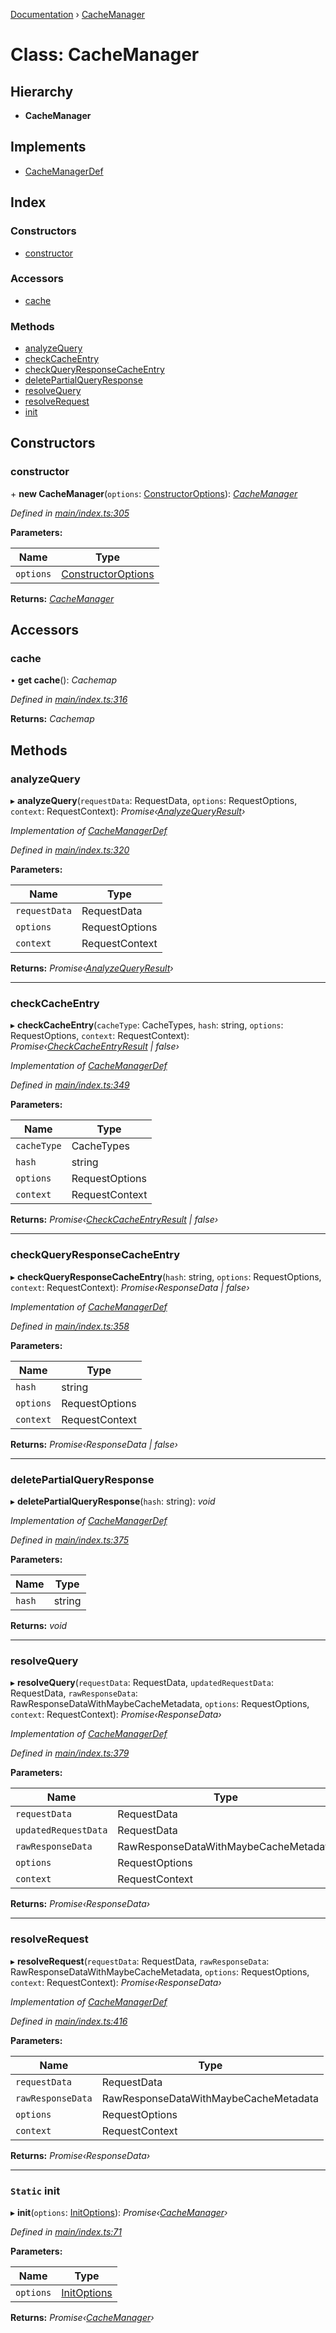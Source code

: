 [Documentation](../README.md) › [CacheManager](cachemanager.md)

# Class: CacheManager

## Hierarchy

* **CacheManager**

## Implements

* [CacheManagerDef](../interfaces/cachemanagerdef.md)

## Index

### Constructors

* [constructor](cachemanager.md#constructor)

### Accessors

* [cache](cachemanager.md#cache)

### Methods

* [analyzeQuery](cachemanager.md#analyzequery)
* [checkCacheEntry](cachemanager.md#checkcacheentry)
* [checkQueryResponseCacheEntry](cachemanager.md#checkqueryresponsecacheentry)
* [deletePartialQueryResponse](cachemanager.md#deletepartialqueryresponse)
* [resolveQuery](cachemanager.md#resolvequery)
* [resolveRequest](cachemanager.md#resolverequest)
* [init](cachemanager.md#static-init)

## Constructors

###  constructor

\+ **new CacheManager**(`options`: [ConstructorOptions](../interfaces/constructoroptions.md)): *[CacheManager](cachemanager.md)*

*Defined in [main/index.ts:305](https://github.com/badbatch/graphql-box/blob/c4347cf/packages/cache-manager/src/main/index.ts#L305)*

**Parameters:**

Name | Type |
------ | ------ |
`options` | [ConstructorOptions](../interfaces/constructoroptions.md) |

**Returns:** *[CacheManager](cachemanager.md)*

## Accessors

###  cache

• **get cache**(): *Cachemap*

*Defined in [main/index.ts:316](https://github.com/badbatch/graphql-box/blob/c4347cf/packages/cache-manager/src/main/index.ts#L316)*

**Returns:** *Cachemap*

## Methods

###  analyzeQuery

▸ **analyzeQuery**(`requestData`: RequestData, `options`: RequestOptions, `context`: RequestContext): *Promise‹[AnalyzeQueryResult](../interfaces/analyzequeryresult.md)›*

*Implementation of [CacheManagerDef](../interfaces/cachemanagerdef.md)*

*Defined in [main/index.ts:320](https://github.com/badbatch/graphql-box/blob/c4347cf/packages/cache-manager/src/main/index.ts#L320)*

**Parameters:**

Name | Type |
------ | ------ |
`requestData` | RequestData |
`options` | RequestOptions |
`context` | RequestContext |

**Returns:** *Promise‹[AnalyzeQueryResult](../interfaces/analyzequeryresult.md)›*

___

###  checkCacheEntry

▸ **checkCacheEntry**(`cacheType`: CacheTypes, `hash`: string, `options`: RequestOptions, `context`: RequestContext): *Promise‹[CheckCacheEntryResult](../interfaces/checkcacheentryresult.md) | false›*

*Implementation of [CacheManagerDef](../interfaces/cachemanagerdef.md)*

*Defined in [main/index.ts:349](https://github.com/badbatch/graphql-box/blob/c4347cf/packages/cache-manager/src/main/index.ts#L349)*

**Parameters:**

Name | Type |
------ | ------ |
`cacheType` | CacheTypes |
`hash` | string |
`options` | RequestOptions |
`context` | RequestContext |

**Returns:** *Promise‹[CheckCacheEntryResult](../interfaces/checkcacheentryresult.md) | false›*

___

###  checkQueryResponseCacheEntry

▸ **checkQueryResponseCacheEntry**(`hash`: string, `options`: RequestOptions, `context`: RequestContext): *Promise‹ResponseData | false›*

*Implementation of [CacheManagerDef](../interfaces/cachemanagerdef.md)*

*Defined in [main/index.ts:358](https://github.com/badbatch/graphql-box/blob/c4347cf/packages/cache-manager/src/main/index.ts#L358)*

**Parameters:**

Name | Type |
------ | ------ |
`hash` | string |
`options` | RequestOptions |
`context` | RequestContext |

**Returns:** *Promise‹ResponseData | false›*

___

###  deletePartialQueryResponse

▸ **deletePartialQueryResponse**(`hash`: string): *void*

*Implementation of [CacheManagerDef](../interfaces/cachemanagerdef.md)*

*Defined in [main/index.ts:375](https://github.com/badbatch/graphql-box/blob/c4347cf/packages/cache-manager/src/main/index.ts#L375)*

**Parameters:**

Name | Type |
------ | ------ |
`hash` | string |

**Returns:** *void*

___

###  resolveQuery

▸ **resolveQuery**(`requestData`: RequestData, `updatedRequestData`: RequestData, `rawResponseData`: RawResponseDataWithMaybeCacheMetadata, `options`: RequestOptions, `context`: RequestContext): *Promise‹ResponseData›*

*Implementation of [CacheManagerDef](../interfaces/cachemanagerdef.md)*

*Defined in [main/index.ts:379](https://github.com/badbatch/graphql-box/blob/c4347cf/packages/cache-manager/src/main/index.ts#L379)*

**Parameters:**

Name | Type |
------ | ------ |
`requestData` | RequestData |
`updatedRequestData` | RequestData |
`rawResponseData` | RawResponseDataWithMaybeCacheMetadata |
`options` | RequestOptions |
`context` | RequestContext |

**Returns:** *Promise‹ResponseData›*

___

###  resolveRequest

▸ **resolveRequest**(`requestData`: RequestData, `rawResponseData`: RawResponseDataWithMaybeCacheMetadata, `options`: RequestOptions, `context`: RequestContext): *Promise‹ResponseData›*

*Implementation of [CacheManagerDef](../interfaces/cachemanagerdef.md)*

*Defined in [main/index.ts:416](https://github.com/badbatch/graphql-box/blob/c4347cf/packages/cache-manager/src/main/index.ts#L416)*

**Parameters:**

Name | Type |
------ | ------ |
`requestData` | RequestData |
`rawResponseData` | RawResponseDataWithMaybeCacheMetadata |
`options` | RequestOptions |
`context` | RequestContext |

**Returns:** *Promise‹ResponseData›*

___

### `Static` init

▸ **init**(`options`: [InitOptions](../interfaces/initoptions.md)): *Promise‹[CacheManager](cachemanager.md)›*

*Defined in [main/index.ts:71](https://github.com/badbatch/graphql-box/blob/c4347cf/packages/cache-manager/src/main/index.ts#L71)*

**Parameters:**

Name | Type |
------ | ------ |
`options` | [InitOptions](../interfaces/initoptions.md) |

**Returns:** *Promise‹[CacheManager](cachemanager.md)›*
